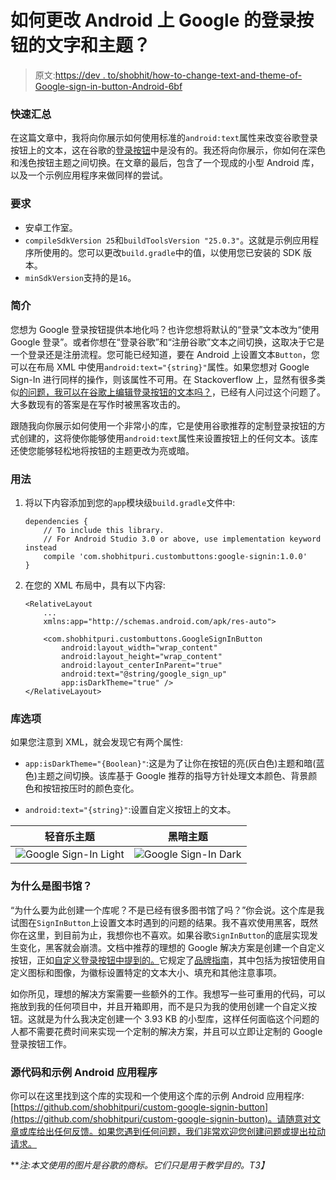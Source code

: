 # 如何更改 Android 上 Google 的登录按钮的文字和主题？

> 原文:[https://dev . to/shobhit/how-to-change-text-and-theme-of-Google-sign-in-button-Android-6bf](https://dev.to/shobhit/how-to-change-text-and-theme-of-google-sign-in-button-android-6bf)

### [](#quick-summary)快速汇总

在这篇文章中，我将向你展示如何使用标准的`android:text`属性来改变谷歌登录按钮上的文本，这在谷歌的[登录按钮](https://developers.google.com/android/reference/com/google/android/gms/common/SignInButton)中是没有的。我还将向你展示，你如何在深色和浅色按钮主题之间切换。在文章的最后，包含了一个现成的小型 Android 库，以及一个示例应用程序来做同样的尝试。

### [](#requirements)要求

*   安卓工作室。
*   `compileSdkVersion 25`和`buildToolsVersion "25.0.3"`。这就是示例应用程序所使用的。您可以更改`build.gradle`中的值，以使用您已安装的 SDK 版本。
*   `minSdkVersion`支持的是`16`。

### [](#introduction)简介

您想为 Google 登录按钮提供本地化吗？也许您想将默认的“登录”文本改为“使用 Google 登录”。或者你想在“登录谷歌”和“注册谷歌”文本之间切换，这取决于它是一个登录还是注册流程。您可能已经知道，要在 Android 上设置文本`Button`，您可以在布局 XML 中使用`android:text="{string}"`属性。如果您想对 Google Sign-In 进行同样的操作，则该属性不可用。在 Stackoverflow 上，显然有很多类似[的问题，我可以在谷歌上编辑登录按钮的文本吗？](https://stackoverflow.com/questions/18040815/can-i-edit-the-text-of-sign-in-button-on-google)，已经有人问过这个问题了。大多数现有的答案是在写作时被黑客攻击的。

跟随我向你展示如何使用一个非常小的库，它是使用谷歌推荐的定制登录按钮的方式创建的，这将使你能够使用`android:text`属性来设置按钮上的任何文本。该库还使您能够轻松地将按钮的主题更改为亮或暗。

### [](#usage)用法

1.  将以下内容添加到您的`app`模块级`build.gradle`文件中:

    ```
    dependencies {
        // To include this library.
        // For Android Studio 3.0 or above, use implementation keyword instead
        compile 'com.shobhitpuri.custombuttons:google-signin:1.0.0'
    } 
    ```

2.  在您的 XML 布局中，具有以下内容:

    ```
    <RelativeLayout
        ...
        xmlns:app="http://schemas.android.com/apk/res-auto">

        <com.shobhitpuri.custombuttons.GoogleSignInButton
            android:layout_width="wrap_content"
            android:layout_height="wrap_content"
            android:layout_centerInParent="true"
            android:text="@string/google_sign_up"
            app:isDarkTheme="true" />
    </RelativeLayout> 
    ```

### [](#library-options)库选项

如果您注意到 XML，就会发现它有两个属性:

*   `app:isDarkTheme="{Boolean}"`:这是为了让你在按钮的亮(灰白色)主题和暗(蓝色)主题之间切换。该库基于 Google 推荐的指导方针处理文本颜色、背景颜色和按钮按压时的颜色变化。

*   `android:text="{string}"`:设置自定义按钮上的文本。

| 轻音乐主题 | 黑暗主题 |
| --- | --- |
| ![Google Sign-In Light](../Images/1dafa86730f729e4172571295e6be445.png) | ![Google Sign-In Dark](../Images/2d706bc27bc6637dfa91cd63c5bbac54.png) |

### [](#why-a-library)为什么是图书馆？

“为什么要为此创建一个库呢？不是已经有很多图书馆了吗？”你会说。这个库是我试图在`SignInButton`上设置文本时遇到的问题的结果。我不喜欢使用黑客，既然你在这里，到目前为止，我想你也不喜欢。如果谷歌`SignInButton`的底层实现发生变化，黑客就会崩溃。文档中推荐的理想的 Google 解决方案是创建一个自定义按钮，正如[自定义登录按钮中提到的。](https://developers.google.com/identity/sign-in/android/custom-button)它规定了[品牌指南](https://developers.google.com/identity/branding-guidelines#sign-in-button)，其中包括为按钮使用自定义图标和图像，为徽标设置特定的文本大小、填充和其他注意事项。

如你所见，理想的解决方案需要一些额外的工作。我想写一些可重用的代码，可以拖放到我的任何项目中，并且开箱即用，而不是只为我的使用创建一个自定义按钮。这就是为什么我决定创建一个 3.93 KB 的小型库，这样任何面临这个问题的人都不需要花费时间来实现一个定制的解决方案，并且可以立即让定制的 Google 登录按钮工作。

### [](#source-code-and-sample-android-application)源代码和示例 Android 应用程序

你可以在这里找到这个库的实现和一个使用这个库的示例 Android 应用程序:[https://github.com/shobhitpuri/custom-google-signin-button](https://github.com/shobhitpuri/custom-google-signin-button)。请随意对文章或库给出任何反馈。如果您遇到任何问题，我们非常欢迎您创建问题或提出拉动请求。

***注:本文使用的图片是谷歌的商标。它们只是用于教学目的。*T3】**